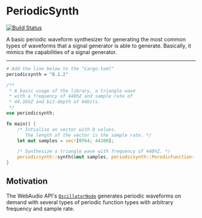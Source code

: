# PeriodicSynth
[![Build Status](https://travis-ci.org/nullvideo/periodicsynth.svg?branch=master)](https://travis-ci.org/nullvideo/periodicsynth)

A basic periodic waveform synthesizer for generating the most common types of waveforms that a signal generator is able to generate. Basically, it mimics the capabilities of a signal generator.

---

```bash
# Add the line below to the "Cargo.toml"
periodicsynth = "0.1.2"
```

```rust
/**
 * A basic usage of the library, a triangle wave
 * with a frequency of 440hZ and sample rate of
 * 44.1khZ and bit-depth of 64bits.
 */
use periodicsynth;

fn main() {
    /* Intialise an vector with 0 values.
       The length of the vector is the sample rate. */
    let mut samples = vec![0f64; 44100];

    /* Synthesize a triangle wave with frequency of 440hZ. */
    periodicsynth::synth(&mut samples, periodicsynth::PerodicFunction::Sine, 440.0);
}
```


## Motivation
The WebAudio API's [`OscillatorNode`](https://developer.mozilla.org/en-US/docs/Web/API/OscillatorNode) generates periodic waveforms on demand with several types of periodic function types with arbitrary frequency and sample rate.
